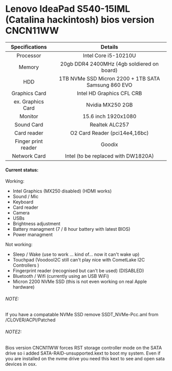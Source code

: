 # Lenovo IdeaPad S540-15IML (Catalina hackintosh) bios version CNCN11WW

| Specifications | Details |
|:-: |:-: |
| Processor | Intel Core i5-10210U  |
| Memory | 20gb DDR4 2400MHz (4gb soldiered on board) |
| HDD | 1TB NVMe SSD Micron 2200 + 1TB SATA Samsung 860 EVO |
| Graphics Card | Intel HD Graphics CFL CRB |
| ex. Graphics Card |  Nvidia MX250 2GB |
| Monitor | 15.6 inch 1920x1080 |
| Sound Card | Realtek ALC257 |
| Card reader | O2 Card Reader (pci14e4,16bc) |
| Finger print reader | Goodix |
| Network Card | Intel (to be replaced with DW1820A) |

#### Current status:
Working:
- Intel Graphics (MX250 disabled) (HDMI works)
- Sound / Mic 
- Keyboard
- Card reader
- Camera
- USBs
- Brightness adjustment
- Battery managment (7 / 8 hour battery with latest BIOS)
- Power managment

Not working:
- Sleep / Wake (use to work ... kind of... now it can't wake up)
- Touchpad (VoodooI2C still can't play nice with CometLake I2C Controllers )
- Fingerprint reader (recognised but can't be used) (DISABLED)
- Bluetooth / Wifi (currently using an USB WiFi)
- Micron 2200 NVMe SSD (this is not even working on real Apple hardware)


###### NOTE: 
If you have a compatable NVMe SSD remove SSDT_NVMe-Pcc.aml from /CLOVER/ACPI/Patched
###### NOTE2: 
Bios version CNCN11WW forces RST storage controller mode on the SATA drive so i added SATA-RAID-unsupported.kext to boot my system. Even if you are installed on the nvme drive you need this kext to see and open sata devices in osx.